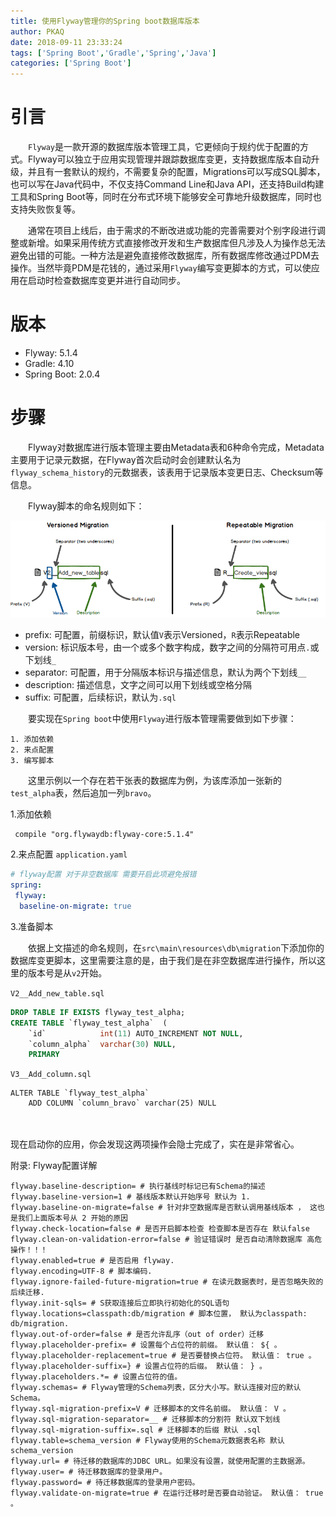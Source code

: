 ```yaml
---
title: 使用Flyway管理你的Spring boot数据库版本
author: PKAQ
date: 2018-09-11 23:33:24
tags: ['Spring Boot','Gradle','Spring','Java']
categories: ['Spring Boot']
---
```


# 引言

　　`Flyway`是一款开源的数据库版本管理工具，它更倾向于规约优于配置的方式。Flyway可以独立于应用实现管理并跟踪数据库变更，支持数据库版本自动升级，并且有一套默认的规约，不需要复杂的配置，Migrations可以写成SQL脚本，也可以写在Java代码中，不仅支持Command Line和Java API，还支持Build构建工具和Spring Boot等，同时在分布式环境下能够安全可靠地升级数据库，同时也支持失败恢复等。

　　通常在项目上线后，由于需求的不断改进或功能的完善需要对个别字段进行调整或新增。如果采用传统方式直接修改开发和生产数据库但凡涉及人为操作总无法避免出错的可能。一种方法是避免直接修改数据库，所有数据库修改通过PDM去操作。当然毕竟PDM是花钱的，通过采用`Flyway`编写变更脚本的方式，可以使应用在启动时检查数据库变更并进行自动同步。

<!-- more -->

# 版本

- Flyway: 5.1.4
- Gradle: 4.10
- Spring Boot: 2.0.4

# 步骤

　　Flyway对数据库进行版本管理主要由Metadata表和6种命令完成，Metadata主要用于记录元数据，在Flyway首次启动时会创建默认名为`flyway_schema_history`的元数据表，该表用于记录版本变更日志、Checksum等信息。

　　Flyway脚本的命名规则如下：

![](./flyway/sql_migration_naming.png)

- prefix: 可配置，前缀标识，默认值`V`表示Versioned，`R`表示Repeatable
- version: 标识版本号，由一个或多个数字构成，数字之间的分隔符可用点`.`或下划线`_`
- separator: 可配置，用于分隔版本标识与描述信息，默认为两个下划线`__`
- description: 描述信息，文字之间可以用下划线或空格分隔
- suffix: 可配置，后续标识，默认为`.sql`

　　要实现在`Spring boot`中使用`Flyway`进行版本管理需要做到如下步骤：

 	1. 添加依赖  
 	2. 来点配置
 	3. 编写脚本

　　这里示例以一个存在若干张表的数据库为例，为该库添加一张新的`test_alpha`表，然后追加一列`bravo`。   

1.添加依赖   

```
 compile "org.flywaydb:flyway-core:5.1.4"
```



2.来点配置 `application.yaml`   

```yaml
# flyway配置 对于非空数据库 需要开启此项避免报错
spring:
 flyway:
  baseline-on-migrate: true
```



3.准备脚本   

　　依据上文描述的命名规则，在`src\main\resources\db\migration`下添加你的数据库变更脚本，这里需要注意的是，由于我们是在非空数据库进行操作，所以这里的版本号是从`v2`开始。

`V2__Add_new_table.sql`

```sql
DROP TABLE IF EXISTS flyway_test_alpha;
CREATE TABLE `flyway_test_alpha`  (
	`id`          	int(11) AUTO_INCREMENT NOT NULL,
	`column_alpha`	varchar(30) NULL,
	PRIMARY
```



`V3__Add_column.sql`

```
ALTER TABLE `flyway_test_alpha`
	ADD COLUMN `column_bravo` varchar(25) NULL
```

　　

现在启动你的应用，你会发现这两项操作会隐士完成了，实在是非常省心。



附录: Flyway配置详解

```properties
flyway.baseline-description= # 执行基线时标记已有Schema的描述
flyway.baseline-version=1 # 基线版本默认开始序号 默认为 1. 
flyway.baseline-on-migrate=false # 针对非空数据库是否默认调用基线版本 ， 这也是我们上面版本号从 2 开始的原因
flyway.check-location=false # 是否开启脚本检查 检查脚本是否存在 默认false
flyway.clean-on-validation-error=false # 验证错误时 是否自动清除数据库 高危操作！！！
flyway.enabled=true # 是否启用 flyway.
flyway.encoding=UTF-8 # 脚本编码.
flyway.ignore-failed-future-migration=true # 在读元数据表时，是否忽略失败的后续迁移.
flyway.init-sqls= # S获取连接后立即执行初始化的SQL语句
flyway.locations=classpath:db/migration # 脚本位置， 默认为classpath: db/migration.
flyway.out-of-order=false # 是否允许乱序（out of order）迁移
flyway.placeholder-prefix= # 设置每个占位符的前缀。 默认值： ${ 。 
flyway.placeholder-replacement=true # 是否要替换占位符。 默认值： true 。 
flyway.placeholder-suffix=} # 设置占位符的后缀。 默认值： } 。 
flyway.placeholders.*= # 设置占位符的值。
flyway.schemas= # Flyway管理的Schema列表，区分大小写。默认连接对应的默认Schema。
flyway.sql-migration-prefix=V # 迁移脚本的文件名前缀。 默认值： V 。 
flyway.sql-migration-separator=__ # 迁移脚本的分割符 默认双下划线
flyway.sql-migration-suffix=.sql # 迁移脚本的后缀 默认 .sql
flyway.table=schema_version # Flyway使用的Schema元数据表名称 默认schema_version
flyway.url= # 待迁移的数据库的JDBC URL。如果没有设置，就使用配置的主数据源。
flyway.user= # 待迁移数据库的登录用户。
flyway.password= # 待迁移数据库的登录用户密码。
flyway.validate-on-migrate=true # 在运行迁移时是否要自动验证。 默认值： true 。 
```



